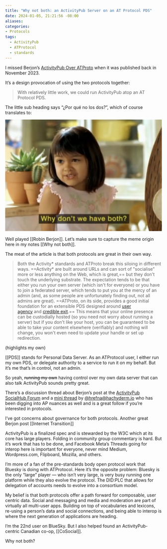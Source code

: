 ```yaml
---
title: "Why not both: an ActivityPub Server on an AT Protocol PDS"
date: 2024-01-05, 21:21:56 -08:00
aliases: 
categories:
- Protocols 
tags:
  - ActivityPub
  - ATProtocol
  - standards
---
```

I missed Berjon’s [ActivityPub Over ATProto](https://berjon.com/ap-at/) when it was published back in November 2023. 

It’s a design provocation of using the two protocols together:

> With relatively little work, we could run ActivityPub atop an AT Protocol PDS.

The little sub heading says “¿Por qué no los dos?”, which of course translates to:

![Why don’t we have both meme little girl](/assets/memes/why_not_both.jpeg)

Well played [[Robin Berjon]]. Let’s make sure to capture the meme origin here in my notes [[Why not both]].

The meat of the article is that both protocols are great in their own way. 

> Both the Activity* standards and ATProto break this siloing in different ways. ==Activity* are built around URLs and can sort of "socialise" more or less anything on the Web, which is great,== but they don't touch the underlying substrate. The expectation tends to be that either you run your own server (which isn't for everyone) or you have to join a federated server, which tends to put you at the mercy of an admin (and, as some people are unfortunately finding out, not all admins are great). ==ATProto, on its side, provides a good initial foundation for an extensible PDS designed around [user agency](https://berjon.com/user-agency/) and [credible exit](https://subconscious.substack.com/p/credible-exit).== This means that your online presence can be custodially hosted (so you need not worry about running a server) but if you don't like your host, you can be guaranteed to be able to take your content elsewhere (verifiably) and nothing will change, you won't even need to update your handle or set up redirection.

(highlights my own)

[[PDS]] stands for Personal Data Server. As an ATProtocol user, I either run my own PDS, or delegate authority to a service to run it on my behalf. But it’s me that’s in control, not an admin. 

So yeah, ~~running my own~~ having control over my own data server that can also talk ActivityPub sounds pretty great. 

There’s a discussion thread about Berjon’s post at the [ActivityPub SocialHub Forum](https://socialhub.activitypub.rocks/t/robin-berjon-running-activitypub-over-atproto/3707/3) and a [mini thread](https://hachyderm.io/@hrefna/111580064413015748) by [@hrefna@hachyderm.io](https://hachyderm.io/@hrefna) who has been digging into AP nuances as well and is a great follow if you’re interested in protocols.

I’ve got concerns about governance for both protocols. Another great Berjon post [[Internet Transition]]

ActivityPub is a finalized spec and is stewarded by the W3C which at its core has large players. Folding in community group commentary is hard. But it’s work that has to be done, and Facebook Meta’s Threads going for interop here is important for everyone, never mind Medium, Wordpress.com, Flipboard, Mozilla, and others. 

I’m more of a fan of the pre-standards body open protocol work that Bluesky is doing with ATProtocol. Here it’s the opposite problem: Bluesky is the only “large” player — who isn’t very large, is very busy running one platform while they also evolve the protocol. The DID:PLC that allows for delegation of accounts needs to evolve into a consortium model. 

My belief is that both protocols offer a path forward for composable, user centric data. Social and messaging and media and moderation are part of virtually all multi-user apps. Building on top of vocabularies and lexicons, re-using a person’s data and social connections, and being able to interop is where the next generation of applications are heading.

I’m the 22nd user on BlueSky. But I also helped found an ActivityPub-centric Canadian co-op, [[CoSocial]].

Why not both?